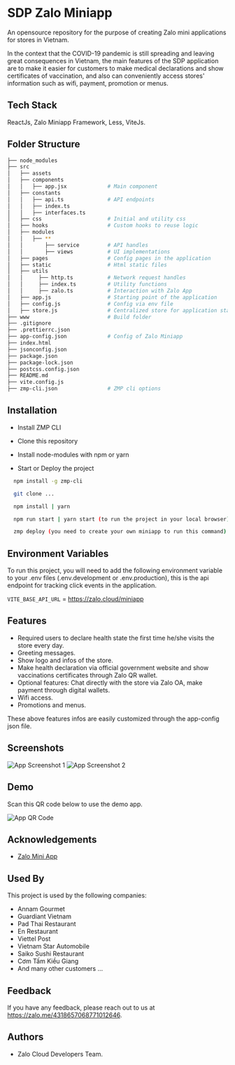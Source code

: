 # SDP Zalo Miniapp

An opensource repository for the purpose of creating Zalo mini applications for stores in Vietnam.

In the context that the COVID-19 pandemic is still spreading and leaving great consequences in Vietnam, the main features of the SDP application are to make it easier for customers to make medical declarations and show certificates of vaccination, and also can conveniently access stores' information such as wifi, payment, promotion or menus.

## Tech Stack

ReactJs, Zalo Miniapp Framework, Less, ViteJs.

## Folder Structure

```bash
├── node_modules
├── src
│   ├── assets
│   ├── components
│   │   ├── app.jsx             # Main component
│   ├── constants
│   │   ├── api.ts              # API endpoints
│   │   ├── index.ts
│   │   ├── interfaces.ts
│   ├── css                     # Initial and utility css
│   ├── hooks                   # Custom hooks to reuse logic
│   ├── modules
│   │   ├── **
│   │       ├── service         # API handles
│   │       ├── views           # UI implementations
│   ├── pages                   # Config pages in the application
│   ├── static                  # Html static files
│   ├── utils
│   │     ├── http.ts           # Network request handles
│   │     ├── index.ts          # Utility functions
│   │     ├── zalo.ts           # Interaction with Zalo App
│   ├── app.js                  # Starting point of the application
│   ├── config.js               # Config via env file
│   ├── store.js                # Centralized store for application states
├── www                         # Build folder
├── .gitignore
├── .prettierrc.json
├── app-config.json             # Config of Zalo Miniapp
├── index.html
├── jsonconfig.json
├── package.json
├── package-lock.json
├── postcss.config.json
├── README.md
├── vite.config.js
├── zmp-cli.json                # ZMP cli options
```

## Installation

-   Install ZMP CLI

-   Clone this repository

-   Install node-modules with npm or yarn

-   Start or Deploy the project

```bash
  npm install -g zmp-cli

  git clone ...

  npm install | yarn

  npm run start | yarn start (to run the project in your local browser)

  zmp deploy (you need to create your own miniapp to run this command)
```

## Environment Variables

To run this project, you will need to add the following environment variable to your .env files (.env.development or .env.production), this is the api endpoint for tracking click events in the application.

`VITE_BASE_API_URL` = https://zalo.cloud/miniapp

## Features

-   Required users to declare health state the first time he/she visits the store every day.
-   Greeting messages.
-   Show logo and infos of the store.
-   Make health declaration via official government website and show vaccinations certificates through Zalo QR wallet.
-   Optional features: Chat directly with the store via Zalo OA, make payment through digital wallets.
-   Wifi access.
-   Promotions and menus.

These above features infos are easily customized through the app-config json file.

## Screenshots

![App Screenshot 1](https://stc-oa.zdn.vn/uploads/fa934c572f39dc2a5edbbad54ea6acb2.jpg)
![App Screenshot 2](https://stc-oa.zdn.vn/uploads/0f7ec165d3bfd2c2435820e19acf843b.jpg)

## Demo

Scan this QR code below to use the demo app.

![App QR Code](	https://stc-oa.zdn.vn/uploads/59b44c9b443a12afc6d0d6ddad3bb3dc.jpg)

## Acknowledgements

-   [Zalo Mini App](https://mini.zalo.me/)

## Used By

This project is used by the following companies:

-   Annam Gourmet
-   Guardiant Vietnam
-   Pad Thai Restaurant
-   En Restaurant
-   Viettel Post
-   Vietnam Star Automobile
-   Saiko Sushi Restaurant
-   Cơm Tấm Kiều Giang
-   And many other customers ...

## Feedback

If you have any feedback, please reach out to us at https://zalo.me/4318657068771012646.

## Authors

-   Zalo Cloud Developers Team.
